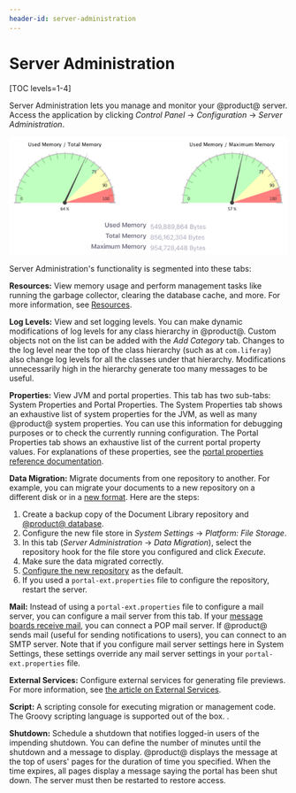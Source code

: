 ```yaml
---
header-id: server-administration
---
```


# Server Administration

[TOC levels=1-4]

Server Administration lets you manage and monitor your @product@ server. Access
the application by clicking *Control Panel* &rarr; *Configuration* &rarr;
*Server Administration*. 

![Figure 1: The Resources tab of Server Administration shows a graph of your server's memory usage.](../../../../images/server-admin-memory.png)

Server Administration's functionality is segmented into these tabs: 

**Resources:** View memory usage and perform management tasks like running 
the garbage collector, clearing the database cache, and more. For more 
information, see 
[Resources](/docs/7-2/user/-/knowledge_base/u/server-administration-resources).

**Log Levels:** View and set logging levels. You can make dynamic 
modifications of log levels for any class hierarchy in @product@. Custom 
objects not on the list can be added with the *Add Category* tab. Changes to 
the log level near the top of the class hierarchy (such as at `com.liferay`) 
also change log levels for all the classes under that hierarchy. 
Modifications unnecessarily high in the hierarchy generate too many messages 
to be useful. 

**Properties:** View JVM and portal properties. This tab has two sub-tabs: 
System Properties and Portal Properties. The System Properties tab shows an 
exhaustive list of system properties for the JVM, as well as many @product@ 
system properties. You can use this information for debugging purposes or to 
check the currently running configuration. The Portal Properties tab shows 
an exhaustive list of the current portal property values. For explanations 
of these properties, see the 
[portal properties reference documentation](@platform-ref@/7.1-latest/propertiesdoc/portal.properties.html). 

**Data Migration:** Migrate documents from one repository to another. For 
example, you can migrate your documents to a new repository on a different 
disk or in a [new format](/docs/7-2/deploy/-/knowledge_base/d/document-repository-configuration). Here are the steps:

1.  Create a backup copy of the Document Library repository and
    [@product@ database](/docs/7-2/deploy/-/knowledge_base/d/backing-up-a-liferay-installation). 
2.  Configure the new file store in *System Settings* &rarr; *Platform: File 
    Storage*. 
3.  In this tab (*Server Administration* &rarr; *Data Migration*), select the 
    repository hook for the file store you configured and click *Execute*. 
4.  Make sure the data migrated correctly. 
5.  [Configure the new
    repository](/docs/7-2/deploy/-/knowledge_base/d/document-repository-configuration)
    as the default. 
6.  If you used a `portal-ext.properties` file to configure the repository, 
    restart the server. 

**Mail:** Instead of using a `portal-ext.properties` file to configure a 
mail server, you can configure a mail server from this tab. If your 
[message boards receive mail](/docs/7-2/user/-/knowledge_base/u/user-subscriptions-and-mailing-lists), 
you can connect a POP mail server. If @product@ sends mail (useful for 
sending notifications to users), you can connect to an SMTP server. Note 
that if you configure mail server settings here in System Settings, these 
settings override any mail server settings in your `portal-ext.properties` 
file. 

**External Services:** Configure external services for generating file 
previews. For more information, see 
[the article on External Services](/docs/7-2/user/-/knowledge_base/u/server-administration-external-services).

**Script:** A scripting console for executing migration or management code. 
The Groovy scripting language is supported out of the box. <!-- See the 
scripting article(/discover/portal/-/knowledge_base/7-2/using-liferays-script-engine)
for more information and examples on using the scripting console-->. 

**Shutdown:** Schedule a shutdown that notifies logged-in users of the
impending shutdown. You can define the number of minutes until the shutdown and
a message to display. @product@ displays the message at the top of users' pages
for the duration of time you specified. When the time expires, all pages
display a message saying the portal has been shut down. The server must then be
restarted to restore access. 
